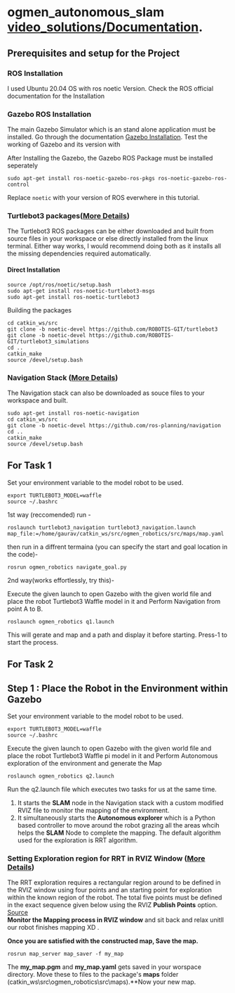 # ogmen_autonomous_slam[ video_solutions/Documentation](https://drive.google.com/drive/folders/1LddGGvEboLfEoY1EKUzDgPqOiyOkMALp?usp=sharing).
## Prerequisites and setup for the Project
### ROS Installation
I used Ubuntu 20.04 OS with ros noetic Version. Check the ROS official documentation for the Installation

### Gazebo ROS Installation
The main Gazebo Simulator which is an stand alone application must be installed. Go through the documentation
[Gazebo Installation](http://gazebosim.org/tutorials?tut=install_ubuntu&cat=install).
Test the working of Gazebo and its version with 

After Installing the Gazebo, the Gazebo ROS Package must be installed seperately
```
sudo apt-get install ros-noetic-gazebo-ros-pkgs ros-noetic-gazebo-ros-control
```
Replace `noetic` with your version of ROS everwhere in this tutorial.
### Turtlebot3 packages([More Details](http://wiki.ros.org/turtlebot3))
The Turtlebot3 ROS packages can be either downloaded and built from source files in your workspace
or else directly installed from the linux terminal. Either way works, I would recommend doing both as it installs all the missing dependencies required automatically.
#### Direct Installation
```
source /opt/ros/noetic/setup.bash
sudo apt-get install ros-noetic-turtlebot3-msgs
sudo apt-get install ros-noetic-turtlebot3
```
Building the packages
```
cd catkin_ws/src
git clone -b noetic-devel https://github.com/ROBOTIS-GIT/turtlebot3
git clone -b noetic-devel https://github.com/ROBOTIS-GIT/turtlebot3_simulations
cd ..
catkin_make
source /devel/setup.bash
```

### Navigation Stack ([More Details](http://wiki.ros.org/navigation))
The Navigation stack can also be downloaded as souce files to your workspace and built.
```
sudo apt-get install ros-noetic-navigation
cd catkin_ws/src
git clone -b noetic-devel https://github.com/ros-planning/navigation
cd ..
catkin_make
source /devel/setup.bash
```


## For Task 1 
Set your environment variable to the model robot to be used.
```
export TURTLEBOT3_MODEL=waffle
source ~/.bashrc
```
1st way (reccomended)
run - 
```
roslaunch turtlebot3_navigation turtlebot3_navigation.launch map_file:=/home/gaurav/catkin_ws/src/ogmen_robotics/src/maps/map.yaml
```
then run in a diffrent termaina (you can specify the start and goal location in the code)-
```
rosrun ogmen_robotics navigate_goal.py
```
2nd way(works effortlessly, try this)-

Execute the given launch to open Gazebo with the given world file and place the robot Turtlebot3 Waffle model in it and Perform Navigation from point A to B.
```
roslaunch ogmen_robotics q1.launch
```
This will gerate and map and a path and display it before starting. Press-1 to start the process.



## For Task 2 
## Step 1 : Place the Robot in the Environment within Gazebo
Set your environment variable to the model robot to be used.
```
export TURTLEBOT3_MODEL=waffle
source ~/.bashrc
```
Execute the given launch to open Gazebo with the given world file and place the robot Turtlebot3 Waffle pi model in it and Perform Autonomous exploration of the environment and generate the Map
```
roslaunch ogmen_robotics q2.launch
```

Run the q2.launch file which executes two tasks for us at the same time.
1. It starts the **SLAM** node in the Navigation stack with a custom modified RVIZ file to monitor the mapping of the environment.
2. It simultaneously starts the **Autonomous explorer** which is a Python based controller to move around the robot grazing all the areas whcih helps the **SLAM** Node to complete the mapping. The default algorithm used for the exploration is RRT algorithm. 
### Setting Exploration region for RRT in RVIZ Window ([More Details](http://wiki.ros.org/rrt_exploration/Tutorials/singleRobot))
The RRT exploration requires a rectangular region around to be defined in the RVIZ window using four points and an starting point for exploration within the known region of the robot. The total five points must be defined in the exact sequence given below using the RVIZ **Publish Points** option. [Source](http://wiki.ros.org/rrt_exploration/Tutorials/singleRobot)<br />
**Monitor the Mapping process in RVIZ window** and sit back and relax unitll our robot finishes mapping XD .

**Once you are satisfied with the constructed map, Save the map.**
```
rosrun map_server map_saver -f my_map
```
The **my_map.pgm** and **my_map.yaml** gets saved in your worspace directory. Move these to files to the package's **maps** folder (catkin_ws\src\ogmen_robotics\src\maps).**Now your new map.
<br />
